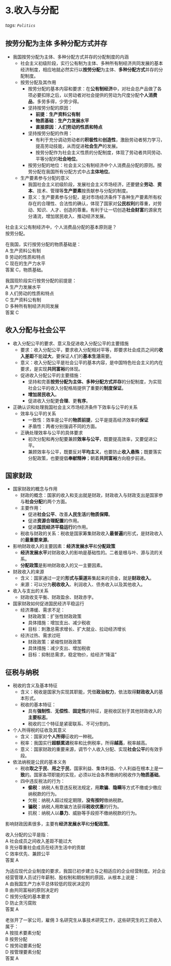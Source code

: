 # 3.收入与分配  

###### tags: `Politics`
  
## 按劳分配为主体 多种分配方式并存  
  
- 我国按劳分配为主体、多种分配方式并存的分配制度的内涵  
  - 社会主义初级阶段，实行公有制为主体、多种所有制经济共同发展的基本经济制度，相应地就必然实行以**按劳分配**为主体、**多种分配方式**并存的分配制度。  
  - 按劳分配及其作用  
    - 按劳分配的基本内容和要求：在**公有制经济**中，对社会总产品做了各项必要扣除之后，以劳动者对社会提供的劳动为尺度分配**个人消费品**，多劳多得，少劳少得。  
    - 坚持按劳分配的原因：  
      - **前提**：**生产资料公有制**  
      - **物质基础**：**生产力发展水平**  
      - **直接原因**：**人们劳动的性质和特点**  
    - 坚持按劳分配的作用：  
      - 有利于充分调动劳动者的**积极性**和**创造性**，激励劳动者努力学习，提高劳动技能，从而促进**社会生产**的发展。  
      - 按劳分配作为社会主义性质的分配制度，体现了劳动者共同劳动、平等分配的**社会地位**。  
    - 按劳分配的地位：社会主义公有制经济中个人消费品分配的原则。按劳分配在我国所有分配方式中占**主体地位**。  
  - 生产要素参与分配的意义  
    - 我国社会主义初级阶段，发展社会主义市场经济，还要健全**劳动**、**资本**、技术、管理等**生产要素**按贡献参与分配的制度。  
    - 意义：生产要素参与分配，是对市场经济条件下各种生产要素所有权存在的合理性、合法性的确认，体现了国家对**公民权利**的尊重，对劳动、知识、人才、创造的尊重。有利于让一切创造**社会财富**的源泉充分涌流，增加居民收入、推动经济发展。  
  
社会主义公有制经济中，个人消费品分配的基本原则是？  
按劳分配。  
  
在我国，实行按劳分配的物质基础是：  
A 生产资料公有制  
B 劳动的性质和特点  
C 现在的生产力水平  
答案 C，物质基础。  
  
我国现阶段实行按劳分配的前提是：  
A 生产力发展水平  
B 人们劳动的性质和特点  
C 生产资料公有制  
D 多种所有制经济共同发展  
答案 C  
  
## 收入分配与社会公平  
  
- 收入分配公平的要求、意义及促进收入分配公平的主要措施  
  - 要求：收入分配公平，要求收入分配相对平等，即要求社会成员之间的**收入差距**不能**过大**，要保证人们的**基本生活**需要。  
  - 意义：收入分配公平是社会公平的基本内容，是中国特色社会主义的内在要求，是实现**共同富裕**的体现。  
  - 促进收入分配公平的主要措施：  
    - 坚持和完善**按劳分配为主体、多种分配方式并存**的分配制度，为实现社会公平的收入分配格局提供了重要的**制度保证**。  
    - **增加居民收入**。  
    - 促进收入分配更**合理**、更**有序**。  
- 正确认识和处理我国社会主义市场经济条件下效率与公平的关系  
  - 效率与公平的关系  
    - 一致性：效率是公平的**物质前提**，公平是提高经济效率的**保证**  
    - 矛盾性：两者分别强调不同的方面。  
  - 正确处理效率与公平的具体要求  
    - 初次分配和再分配要兼顾**效率与公平**，既要提高效率，又要促进公平。  
    - 兼顾效率与公平，既要反对**平均主义**，也要防止**收入悬殊**；既要落实分配政策，也要提倡**奉献精神**；朝着**共同富裕**方向稳步前进。  
  
## 国家财政  
  
- 国家财政的概念与作用  
  - 财政的概念：国家的收入和支出就是财政，财政收入与财政支出是国家参与**社会分配**的两个方面。  
  - 主要作用：  
    - 促进**社会公平**、改善**人民生活**的**物质保障**。  
    - 促进**资源合理配置**的作用。  
    - 促进**国民经济平稳运行**的作用。  
  - 税收与财政的关系：税收是国家筹集财政收入**最普遍**的形式，是财政收入的**最重要来源**。  
- 影响财政收入的主要因素：**经济发展水平**和**分配政策**  
  - **经济发展水平**对财政收入的影响是基础性的。二者是根与叶、源与流的关系。  
  - **分配政策**是影响财政收入的又一主要因素。  
- 财政收入的来源  
  - 含义：国家通过一定的**形式与渠道**筹集起来的资金，就是**财政收入**。  
  - 来源：可以分为**税收收入**、利润收入、债务收入以及其他收入。  
- 收入与支出的关系  
  - 财政收支平衡、财政盈余、财政赤字。  
- 国家财政如何促进国民经济平稳运行  
  - 经济滞缓、需求不足：  
    - 财政政策：扩张性财政政策  
    - 具体措施：增加支出、减少税收  
    - 目标：刺激总需求增长、扩大就业、拉动经济增长  
  - 经济过热、需求过旺  
    - 财政政策：紧缩性财政政策  
    - 具体措施：减少支出、增加税收  
    - 目标：抑制总需求，稳定物价，给经济“降温”  
  
## 征税与纳税  
  
- 税收的含义及基本特征  
  - 含义：税收是国家为实现其职能，凭借**政治权力**，依法取得**财政收入**的基本形式。  
  - 税收的基本特征：  
    - 具有**强制性**、**无偿性**、**固定性**的特征，是税收区别于其他财政收入的**主要标志**。  
    - 税收的三个特征是紧密联系、不可分割的。  
- 个人所得税的征收及其意义  
  - 含义：国家对**个人所得**征收的一种税。  
  - 税率：我国实行**超额累进**税率和比例税率，所得**越高**，税率越高。  
  - 意义：国家财政的重要来源，调节个人收入分配、实现**社会公平**的有效手段。  
- 依法纳税是公民的基本义务  
  - 税收**取之于民**、**用之于民**，国家利益、集体利益、个人利益在根本上是**一致**的。国家各项职能的实现，必须以社会各界缴纳的税收作为**物质基础**。  
  - 四中违反税法的行为：  
    - **偷税**：纳税人有意违反税法规定，用**欺骗**、**隐瞒**等方式不缴或少缴应纳税款的行为。  
    - 欠税：纳税人超过规定期限，**没有按时**缴纳税款。  
    - **骗税**：纳税人用欺骗方法获得**税收优惠**的行为。  
    - 抗税：纳税人以**暴力**、威胁等手段拒不缴纳税款的行为。  
  
影响财政因素很多，主要有**经济发展水平**和**分配政策**。  
  
收入分配的公平是指：  
A 社会成员之间收入差距不能过大  
B 充分尊重社会成员在经济生活中的贡献  
C 效率优先、兼顾公平  
答案 A  
  
为适应现代企业制度的要求，我国已初步建立与之相适应的企业经营制度。对企业经营管理人员试行年薪制、股权制和期权制的原因，从根本上说是：  
A 由我国生产力水平总体较低的现状决定的  
B 由共同富裕的原则决定的  
C 按劳分配的基本要求  
D 防止贪污腐败  
答案 A  
  
老张开了一家公司，雇佣 3 名研究生从事技术研究工作，这些研究生的工资收入属于：  
A 按技术要素分配  
B 按劳分配  
C 按劳动要素分配  
D 按管理要素分配  
答案 A